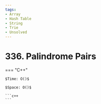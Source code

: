 ```yaml
---
tags:
- Array
- Hash Table
- String
- Trie
- Unsolved
---
```



# 336. Palindrome Pairs

=== "C++"

    $Time: O()$

    $Space: O()$

    ```c++
    ```
